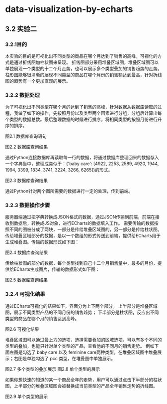 # data-visualization-by-echarts

## 3.2 实验二
### 3.2.1目的
本实验的目的是可视化出不同类型的商品在哪个月达到了销售的高峰，可视化的方式是通过折线图加柱状图来呈现。
折线图部分采用堆叠区域图，堆叠区域图可以单独展现一个类型的十二个月走势，也可以展示多个类型叠加的销售趋势的走势。
柱形图能够很清晰的展现不同类型的商品在哪个月份的销售额达到最高，针对折线图的趋势有一个更加直观的展示。

### 3.2.2 数据处理
为了可视化出不同类型在哪个月的达到了销售的高峰，针对数据从数据库读取的过程，我做了如下的操作，先按照月份以及类型两个因素进行分组，分组后计算出每个类型的数据总数。最后整理数据的时候进行排序，将相同类型的按照月份进行升序的排序。

 
图2.1 数据库查询语句

  
图2.2 数据库查询结果

通过Python连接数据库再读取每一行的数据，将通过数据库整理回来的数据存入一个字典当中，整理成类似于：{'baby care': [4922, 2253, 2589, 4920, 1944, 1994, 3399, 1834, 3741, 3224, 3266, 6265]}的形式。
 
图2.3 数据库查询结果

通过Python针对两个图所需要的数据进行一定的处理，传到前端。

### 3.2.3 数据操作步骤
服务器端通过把字典转换成JSON格式的数据，通过JSON传输到前端，前端在接收到数据后，转换成JS对象，进行ECharts的数据填入工作。
需要传输的数据按照不同的图被分成了两块，一部分是传给堆叠区域图的，另一部分是传给柱状图。
传给堆叠区域部分的数据，是以一个数组的形式传送到前端，提供给ECharts用于生成堆叠图。传输的数据形式如下图：

 
图2.4 数据库查询结果

传给柱状图的部分的数据，每个类型找到自己十二个月销售量中，最多的月份，提供给ECharts生成图片，传输的数据形式如下图：

 
图2.5 数据库查询结果


### 3.2.4 可视化结果
通过ECharts可视化的结果如下，界面分为上下两个部分。
上半部分是堆叠区域图，展示不同类型产品的不同月份的销售趋势；
下半部分是柱状图，反应出不同类型的商品在哪个月的销售达到高峰。
 
图2.6 可视化结果 

堆叠区域图可以通过最上方的选项，选择需要叠加的区域选项，可以有多个不同的类型的叠加，也能只针对单个类型的产品，查看他的不同月的销售走势。
例如下面左图是勾选了 baby care 以及 feminine care两种类型，在堆叠区域图中堆叠展示；右图是单独勾选了 pcc 类型，在堆叠图中单独展示。

    
图2.7 多个类型的叠加展示       		 图2.8 单个类型的展示 

如果你想快速的知道的某一个商品全年的走势，用户可以通过点击下半部分的柱状图，上半部分的堆叠区域图会被替换成当前类型的产品全年销售走势的折线图。
 
图2.9 单个类型的展示

